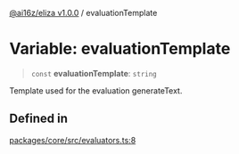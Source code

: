 [@ai16z/eliza v1.0.0](../index.md) / evaluationTemplate

# Variable: evaluationTemplate

> `const` **evaluationTemplate**: `string`

Template used for the evaluation generateText.

## Defined in

[packages/core/src/evaluators.ts:8](https://github.com/0xVitae/DarkSun/blob/main/packages/core/src/evaluators.ts#L8)
